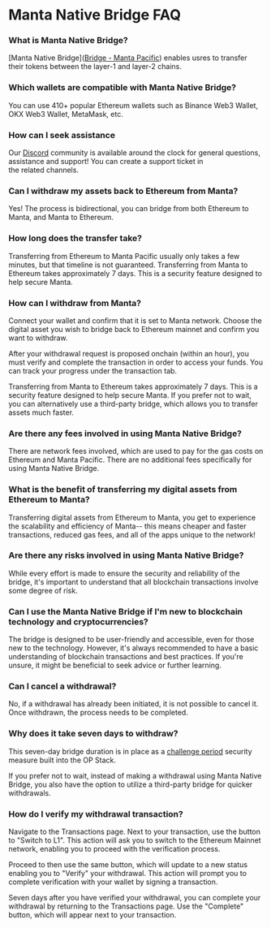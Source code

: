 # Manta Native Bridge FAQ

### What is Manta Native Bridge?

[Manta Native Bridge]([Bridge - Manta Pacific](https://pacific-bridge.manta.network/)) enables usres to transfer their tokens between the layer-1 and layer-2 chains.

### Which wallets are compatible with Manta Native Bridge?

You can use 410+ popular Ethereum wallets such as Binance Web3 Wallet, OKX Web3 Wallet, MetaMask, etc. 

### How can I seek assistance

Our [Discord]([Discord](https://discord.com/invite/mantanetwork)) community is available around the clock for general questions, assistance and support! You can create a support ticket in the related channels.

### Can I withdraw my assets back to Ethereum from Manta?

Yes! The process is bidirectional, you can bridge from both Ethereum to Manta, and Manta to Ethereum. 

### How long does the transfer take?

Transferring from Ethereum to Manta Pacific usually only takes a few minutes, but that timeline is not guaranteed. Transferring from Manta to Ethereum takes approximately 7 days. This is a security feature designed to help secure Manta. 

### How can I withdraw from Manta?

Connect your wallet and confirm that it is set to Manta network. Choose the digital asset you wish to bridge back to Ethereum mainnet and confirm you want to withdraw.

After your withdrawal request is proposed onchain (within an hour), you must verify and complete the transaction in order to access your funds. You can track your progress under the transaction tab.

Transferring from Manta to Ethereum takes approximately 7 days. This is a security feature designed to help secure Manta. If you prefer not to wait, you can alternatively use a third-party bridge, which allows you to transfer assets much faster.

### Are there any fees involved in using Manta Native Bridge?

There are network fees involved, which are used to pay for the gas costs on Ethereum and Manta Pacific. There are no additional fees specifically for using Manta Native Bridge.

### What is the benefit of transferring my digital assets from Ethereum to Manta?

Transferring digital assets from Ethereum to Manta, you get to experience the scalability and efficiency of Manta-- this means cheaper and faster transactions, reduced gas fees, and all of the apps unique to the network!

### Are there any risks involved in using Manta Native Bridge?

While every effort is made to ensure the security and reliability of the bridge, it's important to understand that all blockchain transactions involve some degree of risk.

### Can I use the Manta Native Bridge if I'm new to blockchain technology and cryptocurrencies?

The bridge is designed to be user-friendly and accessible, even for those new to the technology. However, it's always recommended to have a basic understanding of blockchain transactions and best practices. If you're unsure, it might be beneficial to seek advice or further learning.

### Can I cancel a withdrawal?

No, if a withdrawal has already been initiated, it is not possible to cancel it. Once withdrawn, the process needs to be completed.

### Why does it take seven days to withdraw?

This seven-day bridge duration is in place as a [challenge period](https://community.optimism.io/docs/developers/bridge/messaging/#fees-for-l2-%E2%87%92-l1-transactions) security measure built into the OP Stack.

If you prefer not to wait, instead of making a withdrawal using Manta Native Bridge, you also have the option to utilize a third-party bridge for quicker withdrawals.

### How do I verify my withdrawal transaction?

Navigate to the Transactions page. Next to your transaction, use the button to "Switch to L1". This action will ask you to switch to the Ethereum Mainnet network, enabling you to proceed with the verification process.

Proceed to then use the same button, which will update to a new status enabling you to "Verify" your withdrawal. This action will prompt you to complete verification with your wallet by signing a transaction.

Seven days after you have verified your withdrawal, you can complete your withdrawal by returning to the Transactions page. Use the "Complete" button, which will appear next to your transaction.
